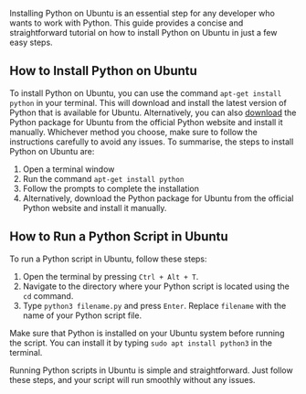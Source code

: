 Installing Python on Ubuntu is an essential step for any developer who wants to work with Python. This guide provides a concise and straightforward tutorial on how to install Python on Ubuntu in just a few easy steps.  
  
## How to Install Python on Ubuntu  

To install Python on Ubuntu, you can use the command `apt-get install python` in your terminal. This will download and install the latest version of Python that is available for Ubuntu. Alternatively, you can also [download](https://www.python.org/downloads/) the Python package for Ubuntu from the official Python website and install it manually. Whichever method you choose, make sure to follow the instructions carefully to avoid any issues. To summarise, the steps to install Python on Ubuntu are: 

1. Open a terminal window 
2. Run the command `apt-get install python` 
3. Follow the prompts to complete the installation
4. Alternatively, download the Python package for Ubuntu from the official Python website and install it manually.  
  
## How to Run a Python Script in Ubuntu  

To run a Python script in Ubuntu, follow these steps:

1. Open the terminal by pressing `Ctrl + Alt + T`.
2. Navigate to the directory where your Python script is located using the `cd` command.
3. Type `python3 filename.py` and press `Enter`. Replace `filename` with the name of your Python script file.

Make sure that Python is installed on your Ubuntu system before running the script. You can install it by typing `sudo apt install python3` in the terminal.

Running Python scripts in Ubuntu is simple and straightforward. Just follow these steps, and your script will run smoothly without any issues.

